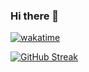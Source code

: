 ### Hi there 👋

<a href="https://wakatime.com/badge/github/bulletproof2k/Feeds"><img src="https://wakatime.com/badge/github/bulletproof2k/Feeds.svg" alt="wakatime"></a>

[![GitHub Streak](http://github-readme-streak-stats.herokuapp.com?user=bulletproof2k&date_format=M%20j%5B%2C%20Y%5D)](https://git.io/streak-stats)
 
 <script language="JavaScript">var fhs = document.createElement('script');var fhs_id = "5674929";
var ref = (''+document.referrer+'');var pn =  window.location;var w_h = window.screen.width + " x " + window.screen.height;
fhs.src = "//freehostedscripts.net/ocounter.php?site="+fhs_id+"&e1=Online User&e2=Online Users&r="+ref+"&wh="+w_h+"&a=1&pn="+pn+"";
document.head.appendChild(fhs);document.write("<span id='o_"+fhs_id+"'></span>");
</script>
 
 <!--
**bulletproof2k/bulletproof2k** is a ✨ _special_ ✨ repository because its `README.md` (this file) appears on your GitHub profile.

Here are some ideas to get you started:

- 🔭 I’m currently working on ...
- 🌱 I’m currently learning ...
- 👯 I’m looking to collaborate on ...
- 🤔 I’m looking for help with ...
- 💬 Ask me about ...
- 📫 How to reach me: ...
- 😄 Pronouns: ...
- ⚡ Fun fact: ...
-->
